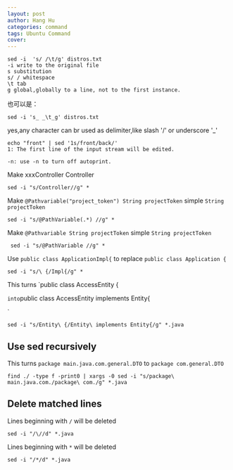 ```yaml
---
layout: post
author: Hang Hu
categories: command
tags: Ubuntu Command 
cover: 
---
```


```
sed -i  's/ /\t/g' distros.txt
-i write to the original file
s substitution
s/ / whitespace
\t tab
g global,globally to a line, not to the first instance.
```

也可以是：

```
sed -i 's_ _\t_g' distros.txt
```

yes,any character can br used as delimiter,like slash '/' or underscore '_'

```
echo "front" | sed '1s/front/back/'
1: The first line of the input stream will be edited.

-n: use -n to turn off autoprint.
```

Make xxxController Controller

```
sed -i "s/Controller//g" *
```

Make `@Pathvariable("project_token") String projectToken` simple `String projectToken`

```
sed -i "s/@PathVariable(.*) //g" *
```

Make `@Pathvariable String projectToken` simple `String projectToken`

```
 sed -i "s/@PathVariable //g" *
 ```

 Use `public class ApplicationImpl{` to replace `public class Application {`

 ```
 sed -i "s/\ {/Impl{/g" *
```

This turns `public class AccessEntity {

` into `public class AccessEntity implements Entity{

`

```
sed -i "s/Entity\ {/Entity\ implements Entity{/g" *.java
```

## Use sed recursively

This turns `package main.java.com.general.DTO` to `package com.general.DTO`

```
find ./ -type f -print0 | xargs -0 sed -i "s/package\ main.java.com./package\ com./g" *.java 
```

## Delete matched lines

Lines beginning with `/` will be deleted

```
sed -i "/\//d" *.java 
```

Lines beginning with `*` will be deleted

```
sed -i "/*/d" *.java
```
